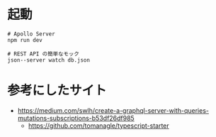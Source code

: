 # 起動

```shell
# Apollo Server
npm run dev

# REST API の簡単なモック
json--server watch db.json

```


# 参考にしたサイト

- https://medium.com/swlh/create-a-graphql-server-with-queries-mutations-subscriptions-b53df26df985
  - https://github.com/tomanagle/typescript-starter